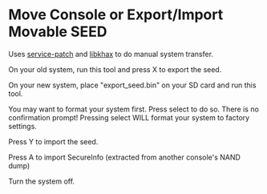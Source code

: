 # Move Console or Export/Import Movable SEED

Uses [service-patch](https://github.com/archshift/service-patch) and [libkhax](https://github.com/Myriachan/libkhax) to do manual system transfer.

On your old system, run this tool and press X to export the seed.

On your new system, place "export_seed.bin" on your SD card and run this tool.

You may want to format your system first. Press select to do so. There is no confirmation prompt! Pressing select WILL format your system to factory settings.

Press Y to import the seed.

Press A to import SecureInfo (extracted from another console's NAND dump)

Turn the system off.
